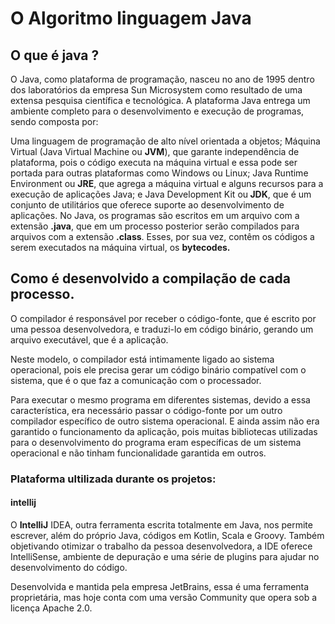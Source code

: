 # O Algoritmo linguagem Java 
## O que é java ?
O Java, como plataforma de programação, nasceu no ano de 1995 dentro dos laboratórios da empresa Sun Microsystem como resultado de uma extensa pesquisa científica e tecnológica. A plataforma Java entrega um ambiente completo para o desenvolvimento e execução de programas, sendo composta por:

Uma linguagem de programação de alto nível orientada a objetos;
Máquina Virtual (Java Virtual Machine ou <b>JVM</b>), que garante independência de plataforma, pois o código executa na máquina virtual e essa pode ser portada para outras plataformas como Windows ou Linux;
Java Runtime Environment ou <b>JRE</b>, que agrega a máquina virtual e alguns recursos para a execução de aplicações Java; e
Java Development Kit ou<b> JDK</b>, que é um conjunto de utilitários que oferece suporte ao desenvolvimento de aplicações.
No Java, os programas são escritos em um arquivo com a extensão <b>.java</b>, que em um processo posterior serão compilados para arquivos com a extensão <b>.class</b>. Esses, por sua vez, contêm os códigos a serem executados na máquina virtual, os <b>bytecodes.</b>

## Como é desenvolvido a compilação de cada processo.

O compilador é responsável por receber o código-fonte, que é escrito por uma pessoa desenvolvedora, e traduzi-lo em código binário, gerando um arquivo executável, que é a aplicação.

Neste modelo, o compilador está intimamente ligado ao sistema operacional, pois ele precisa gerar um código binário compatível com o sistema, que é o que faz a comunicação com o processador.

Para executar o mesmo programa em diferentes sistemas, devido a essa característica, era necessário passar o código-fonte por um outro compilador específico de outro sistema operacional. E ainda assim não era garantido o funcionamento da aplicação, pois muitas bibliotecas utilizadas para o desenvolvimento do programa eram específicas de um sistema operacional e não tinham funcionalidade garantida em outros.

### Plataforma ultilizada durante os projetos:

#### intellij

O <b>IntelliJ</b> IDEA, outra ferramenta escrita totalmente em Java, nos permite escrever, além do próprio Java, códigos em Kotlin, Scala e Groovy. Também objetivando otimizar o trabalho da pessoa desenvolvedora, a IDE oferece IntelliSense, ambiente de depuração e uma série de plugins para ajudar no desenvolvimento do código.

Desenvolvida e mantida pela empresa JetBrains, essa é uma ferramenta proprietária, mas hoje conta com uma versão Community que opera sob a licença Apache 2.0.
####


